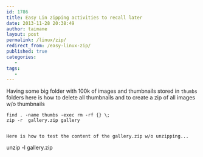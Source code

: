 ```yaml
---
id: 1786
title: Easy Lin zipping activities to recall later
date: 2013-11-28 20:38:49
author: taimane
layout: post
permalink: /linux/zip/
redirect_from: /easy-linux-zip/
published: true
categories:
   -
tags:
   -
---
```

Having some big folder with 100k of images and thumbnails stored in <code>thumbs</code> folders here is how to delete all thumbnails and to create a zip of all images w/o thumbnails


```
find . -name thumbs -exec rm -rf {} \;
zip -r  gallery.zip gallery


Here is how to test the content of the gallery.zip w/o unzipping...

```
unzip -l gallery.zip
```
